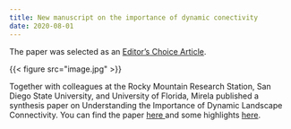 ```yaml
---
title: New manuscript on the importance of dynamic conectivity
date: 2020-08-01
---
```


The paper was selected as an <a href = "https://www.mdpi.com/journal/land/editors_choice"> Editor’s Choice Article</a>. 

<!--more-->

{{< figure src="image.jpg" >}}

Together with colleagues at the Rocky Mountain Research Station, San Diego State University, and University of Florida, Mirela published a synthesis paper on Understanding the Importance of Dynamic Landscape Connectivity. You can find the paper <a href = "https://www.mdpi.com/2073-445X/9/9/303"> here </a> and some highlights <a href = "https://twitter.com/MirelaGTulbure/status/1300426665932345349" >here</a>. 

